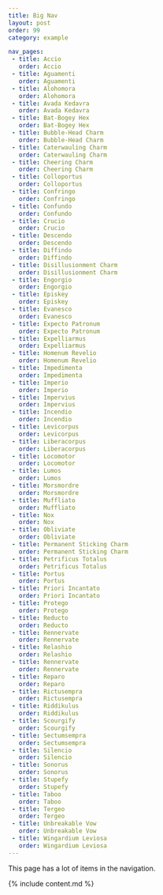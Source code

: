 ```yaml
---
title: Big Nav
layout: post
order: 99
category: example

nav_pages:
 - title: Accio
   order: Accio
 - title: Aguamenti
   order: Aguamenti
 - title: Alohomora
   order: Alohomora
 - title: Avada Kedavra
   order: Avada Kedavra
 - title: Bat-Bogey Hex
   order: Bat-Bogey Hex
 - title: Bubble-Head Charm
   order: Bubble-Head Charm
 - title: Caterwauling Charm
   order: Caterwauling Charm
 - title: Cheering Charm
   order: Cheering Charm
 - title: Colloportus
   order: Colloportus
 - title: Confringo
   order: Confringo
 - title: Confundo
   order: Confundo
 - title: Crucio
   order: Crucio
 - title: Descendo
   order: Descendo
 - title: Diffindo
   order: Diffindo
 - title: Disillusionment Charm
   order: Disillusionment Charm
 - title: Engorgio
   order: Engorgio
 - title: Episkey
   order: Episkey
 - title: Evanesco
   order: Evanesco
 - title: Expecto Patronum
   order: Expecto Patronum
 - title: Expelliarmus
   order: Expelliarmus
 - title: Homenum Revelio
   order: Homenum Revelio
 - title: Impedimenta
   order: Impedimenta
 - title: Imperio
   order: Imperio
 - title: Impervius
   order: Impervius
 - title: Incendio
   order: Incendio
 - title: Levicorpus
   order: Levicorpus
 - title: Liberacorpus
   order: Liberacorpus
 - title: Locomotor
   order: Locomotor
 - title: Lumos
   order: Lumos
 - title: Morsmordre
   order: Morsmordre
 - title: Muffliato
   order: Muffliato
 - title: Nox
   order: Nox
 - title: Obliviate
   order: Obliviate
 - title: Permanent Sticking Charm
   order: Permanent Sticking Charm
 - title: Petrificus Totalus
   order: Petrificus Totalus
 - title: Portus
   order: Portus
 - title: Priori Incantato
   order: Priori Incantato
 - title: Protego
   order: Protego
 - title: Reducto
   order: Reducto
 - title: Rennervate
   order: Rennervate
 - title: Relashio
   order: Relashio
 - title: Rennervate
   order: Rennervate
 - title: Reparo
   order: Reparo
 - title: Rictusempra
   order: Rictusempra
 - title: Riddikulus
   order: Riddikulus
 - title: Scourgify
   order: Scourgify
 - title: Sectumsempra
   order: Sectumsempra
 - title: Silencio
   order: Silencio
 - title: Sonorus
   order: Sonorus
 - title: Stupefy
   order: Stupefy
 - title: Taboo
   order: Taboo
 - title: Tergeo
   order: Tergeo
 - title: Unbreakable Vow
   order: Unbreakable Vow
 - title: Wingardium Leviosa
   order: Wingardium Leviosa
---
```


This page has a lot of items in the navigation.

{% include content.md %}

